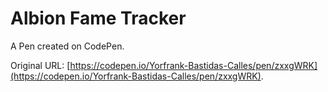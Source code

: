 # Albion Fame Tracker

A Pen created on CodePen.

Original URL: [https://codepen.io/Yorfrank-Bastidas-Calles/pen/zxxgWRK](https://codepen.io/Yorfrank-Bastidas-Calles/pen/zxxgWRK).

